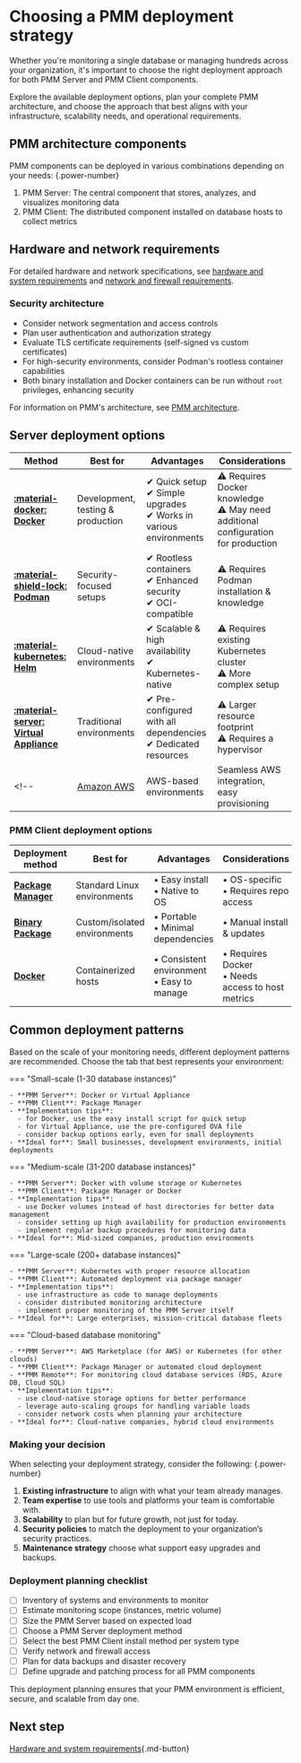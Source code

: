 # Choosing a PMM deployment strategy

Whether you're monitoring a single database or managing hundreds across your organization, it's important to choose the right deployment approach for both PMM Server and PMM Client components.

Explore the available deployment options, plan your complete PMM architecture, and choose the approach that best aligns with your infrastructure, scalability needs, and operational requirements.

## PMM architecture components
PMM components can be deployed in various combinations depending on your needs: 
{.power-number}

1. PMM Server: The central component that stores, analyzes, and visualizes monitoring data
2. PMM Client: The distributed component installed on database hosts to collect metrics

## Hardware and network requirements

For detailed hardware and network specifications, see [hardware and system requirements](../install-pmm/plan-pmm-installation/hardware_and_system.md) and [network and firewall requirements](../../install-pmm/plan-pmm-installation/network_and_firewall.md).

### Security architecture

- Consider network segmentation and access controls
- Plan user authentication and authorization strategy
- Evaluate TLS certificate requirements (self-signed vs custom certificates)
- For high-security environments, consider Podman's rootless container capabilities
- Both binary installation and Docker containers can be run without `root` privileges, enhancing security

For information on PMM's architecture, see [PMM architecture](../reference/index.md). 

## Server deployment options

| **Method** | **Best for** | **Advantages** | **Considerations** |
|-----------|------------|---------------|--------------------|
| [**:material-docker: Docker**](../install-pmm/install-pmm-server/deployment-options/docker/index.md) | Development, testing & production | ✔  Quick setup<br>✔  Simple upgrades<br>✔  Works in various environments | ⚠ Requires Docker knowledge<br>⚠ May need additional configuration for production |
| [**:material-shield-lock: Podman**](../install-pmm/install-pmm-server/deployment-options/podman/index.md) | Security-focused setups | ✔ Rootless containers<br> ✔  Enhanced security<br> ✔  OCI-compatible | ⚠ Requires Podman installation & knowledge |
| [**:material-kubernetes: Helm**](../install-pmm/install-pmm-server/deployment-options/helm/index.md) | Cloud-native environments | ✔  Scalable & high availability<br> ✔  Kubernetes-native | ⚠ Requires existing Kubernetes cluster<br>⚠ More complex setup |
| [**:material-server: Virtual Appliance**](../install-pmm/install-pmm-server/deployment-options/virtual/index.md) | Traditional environments | ✔  Pre-configured with all dependencies<br>✔  Dedicated resources | ⚠ Larger resource footprint<br>⚠ Requires a hypervisor |
<!--| [Amazon AWS](../install-pmm/install-pmm-server/deployment-options/aws/aws.md) | AWS-based environments | Seamless AWS integration, easy provisioning | Monthly subscription costs, AWS infrastructure costs |-->

### PMM Client deployment options

| Deployment method | Best for | Advantages | Considerations |
|-------------------|----------|------------|----------------|
| [**Package Manager**](../install-pmm/install-pmm-client/package_manager.md) | Standard Linux environments | • Easy install<br>• Native to OS | • OS-specific<br>• Requires repo access |
| [**Binary Package**](../install-pmm/install-pmm-client/binary_package.md) | Custom/isolated environments | • Portable<br>• Minimal dependencies | • Manual install & updates |
| [**Docker**](../install-pmm/install-pmm-client/docker.md) | Containerized hosts | • Consistent environment<br>• Easy to manage | • Requires Docker<br>• Needs access to host metrics |

## Common deployment patterns

Based on the scale of your monitoring needs, different deployment patterns are recommended. Choose the tab that best represents your environment:

=== "Small-scale (1-30 database instances)"

    - **PMM Server**: Docker or Virtual Appliance
    - **PMM Client**: Package Manager
    - **Implementation tips**:
      - for Docker, use the easy install script for quick setup
      - for Virtual Appliance, use the pre-configured OVA file
      - consider backup options early, even for small deployments
    - **Ideal for**: Small businesses, development environments, initial deployments

=== "Medium-scale (31-200 database instances)"

    - **PMM Server**: Docker with volume storage or Kubernetes
    - **PMM Client**: Package Manager or Docker
    - **Implementation tips**:
      - use Docker volumes instead of host directories for better data management
      - consider setting up high availability for production environments
      - implement regular backup procedures for monitoring data
    - **Ideal for**: Mid-sized companies, production environments

=== "Large-scale (200+ database instances)"

    - **PMM Server**: Kubernetes with proper resource allocation
    - **PMM Client**: Automated deployment via package manager
    - **Implementation tips**:
      - use infrastructure as code to manage deployments
      - consider distributed monitoring architecture
      - implement proper monitoring of the PMM Server itself
    - **Ideal for**: Large enterprises, mission-critical database fleets

=== "Cloud-based database monitoring"

    - **PMM Server**: AWS Marketplace (for AWS) or Kubernetes (for other clouds)
    - **PMM Client**: Package Manager or automated cloud deployment
    - **PMM Remote**: For monitoring cloud database services (RDS, Azure DB, Cloud SQL)
    - **Implementation tips**:
      - use cloud-native storage options for better performance
      - leverage auto-scaling groups for handling variable loads
      - consider network costs when planning your architecture
    - **Ideal for**: Cloud-native companies, hybrid cloud environments

### Making your decision

When selecting your deployment strategy, consider the following:
{.power-number}

1. **Existing infrastructure** to align with what your team already manages.
2. **Team expertise** to use tools and platforms your team is comfortable with.
3. **Scalability** to plan but for future growth, not just for today.
4. **Security policies** to match the deployment to your organization’s security practices.
5. **Maintenance strategy**  choose what support easy upgrades and backups.

### Deployment planning checklist

- [ ] Inventory of systems and environments to monitor  
- [ ] Estimate monitoring scope (instances, metric volume)  
- [ ] Size the PMM Server based on expected load  
- [ ] Choose a PMM Server deployment method  
- [ ] Select the best PMM Client install method per system type  
- [ ] Verify network and firewall access  
- [ ] Plan for data backups and disaster recovery  
- [ ] Define upgrade and patching process for all PMM components  

This deployment planning ensures that your PMM environment is efficient, secure, and scalable from day one.

## Next step

[Hardware and system requirements](../plan-pmm-installation/hardware_and_system.md){.md-button} 




